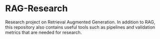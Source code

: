 # RAG-Research
Research project on Retrieval Augmented Generation. In addition to RAG, this repository also contains useful tools such as pipelines and validation metrics that are needed for research.

